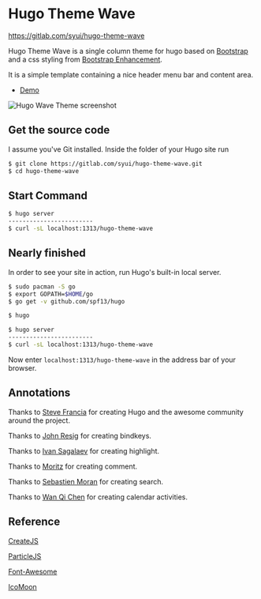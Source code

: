 # Hugo Theme Wave

https://gitlab.com/syui/hugo-theme-wave

Hugo Theme Wave is a single column theme for hugo based on [Bootstrap](http://getbootstrap.com/) and a css styling from [Bootstrap Enhancement](http://behigh.github.io/bootstrap_dropdowns_enhancement/).

It is a simple template containing a nice header menu bar and content area.

- [Demo](https://syui.gitlab.io/hugo-theme-wave)

![Hugo Wave Theme screenshot](https://gitlab.com/syui/hugo-theme-wave/raw/master/images/screenshot.png)

## Get the source code

I assume you've Git installed. Inside the folder of your Hugo site run

```bash
$ git clone https://gitlab.com/syui/hugo-theme-wave.git
$ cd hugo-theme-wave
```

## Start Command

```bash
$ hugo server
------------------------
$ curl -sL localhost:1313/hugo-theme-wave
```

## Nearly finished

In order to see your site in action, run Hugo's built-in local server.

```bash
$ sudo pacman -S go
$ export GOPATH=$HOME/go
$ go get -v github.com/spf13/hugo

$ hugo

$ hugo server
------------------------
$ curl -sL localhost:1313/hugo-theme-wave
```

Now enter `localhost:1313/hugo-theme-wave` in the address bar of your browser.

## Annotations

Thanks to [Steve Francia](//github.com/spf13) for creating Hugo and the awesome community around the project.

Thanks to [John Resig](https://github.com/jeresig/jquery.hotkeys) for creating bindkeys.

Thanks to [Ivan Sagalaev](https://github.com/isagalaev/highlight.js/) for creating highlight.

Thanks to [Moritz](https://github.com/m2w/talaria) for creating comment.

Thanks to [Sebastien Moran](https://gist.github.com/sebz/efddfc8fdcb6b480f567) for creating search.

Thanks to [Wan Qi Chen](https://github.com/wa0x6e/cal-heatmap) for creating calendar activities.

## Reference

[CreateJS](https://github.com/CreateJS)

[ParticleJS](https://github.com/ics-creative/ParticleJS)

[Font-Awesome](https://github.com/FortAwesome/Font-Awesome)

[IcoMoon](https://icomoon.io/)

